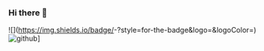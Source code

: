 ### Hi there 👋
![<Badge Name>](https://img.shields.io/badge/<Badge Text>-<Background Color>?style=for-the-badge&logo=<Icon Name>&logoColor=<Logo Color>)
![github](https://img.shields.io/badge/GitHub-000000?style=for-the-badge&logo=GitHub&logoColor=white)]
<!--
**alyrezaandalib/alyrezaandalib** is a ✨ _special_ ✨ repository because its `README.md` (this file) appears on your GitHub profile.

Here are some ideas to get you started:
![github](https://img.shields.io/badge/GitHub-000000?style=for-the-badge&logo=GitHub&logoColor=white)]
- 🔭 I’m currently working on ...
- 🌱 I’m currently learning ...
- 👯 I’m looking to collaborate on ...
- 🤔 I’m looking for help with ...
- 💬 Ask me about ...
- 📫 How to reach me: ...
- 😄 Pronouns: ...
- ⚡ Fun fact: ...
-->
